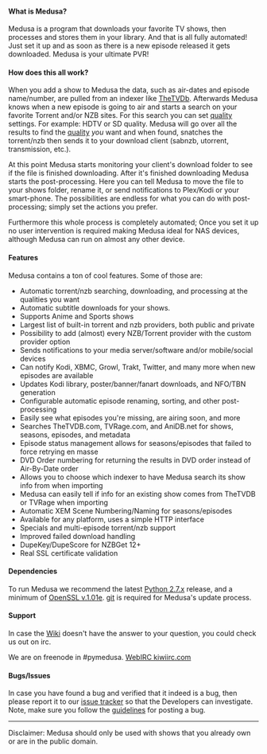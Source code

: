 #### What is Medusa?

Medusa is a program that downloads your favorite TV shows, then processes and stores them in your library.
And that is all fully automated! Just set it up and as soon as there is a new episode released it gets downloaded. Medusa is your ultimate PVR!


#### How does this all work?
When you add a show to Medusa the data, such as air-dates and episode name/number, are pulled from an indexer like [TheTVDb](http://thetvdb.com/). Afterwards Medusa knows when a new episode is going to air and starts a search on your favorite Torrent and/or NZB sites. For this search you can set [quality](https://github.com/pymedusa/Medusa/wiki/Quality-Settings) settings. For example: HDTV or SD quality. Medusa will go over all the results to find the [quality](https://github.com/pymedusa/Medusa/wiki/Quality-Settings) _you_ want and when found, snatches the torrent/nzb then sends it to your download client (sabnzb, utorrent, transmission, etc.). 

At this point Medusa starts monitoring your client's download folder to see if the file is finished downloading. After it's finished downloading Medusa starts the post-processing. Here you can tell Medusa to move the file to your shows folder, rename it, or send notifications to Plex/Kodi or your smart-phone. The possibilities are endless for what you can do with post-processing; simply set the actions you prefer.

Furthermore this whole process is completely automated; Once you set it up no user intervention is required making Medusa ideal for NAS devices, although Medusa can run on almost any other device.

#### Features

Medusa contains a ton of cool features. Some of those are:  

 - Automatic torrent/nzb searching, downloading, and processing at the qualities you want
 - Automatic subtitle downloads for your shows.
 - Supports Anime and Sports shows
 - Largest list of built-in torrent and nzb providers, both public and private
 - Possibility to add (almost) every NZB/Torrent provider with the custom provider option
 - Sends notifications to your media server/software and/or mobile/social devices
 - Can notify Kodi, XBMC, Growl, Trakt, Twitter, and many more when new episodes are available
 - Updates Kodi library, poster/banner/fanart downloads, and NFO/TBN generation
 - Configurable automatic episode renaming, sorting, and other post-processing
 - Easily see what episodes you're missing, are airing soon, and more
 - Searches TheTVDB.com, TVRage.com, and AniDB.net for shows, seasons, episodes, and metadata
 - Episode status management allows for seasons/episodes that failed to force retrying en masse
 - DVD Order numbering for returning the results in DVD order instead of Air-By-Date order
 - Allows you to choose which indexer to have Medusa search its show info from when importing
 - Medusa can easily tell if info for an existing show comes from TheTVDB or TVRage when importing
 - Automatic XEM Scene Numbering/Naming for seasons/episodes
 - Available for any platform, uses a simple HTTP interface
 - Specials and multi-episode torrent/nzb support
 - Improved failed download handling
 - DupeKey/DupeScore for NZBGet 12+
 - Real SSL certificate validation

#### Dependencies  
To run Medusa we recommend the latest [Python 2.7.x](https://www.python.org/downloads/) release, and a minimum of [OpenSSL v.1.01e](https://www.openssl.org/source/). [git](https://git-scm.com/) is required for Medusa's update process. 

#### Support
In case the [Wiki](https://github.com/pymedusa/Medusa/wiki) doesn't have the answer to your question, you could check us out on irc.

We are on freenode in #pymedusa. [WebIRC kiwiirc.com](https://kiwiirc.com/client/irc.freenode.net/?theme=basic#pymedusa)

#### Bugs/Issues
In case you have found a bug and verified that it indeed is a bug, then please report it to our [issue tracker](https://github.com/pymedusa/Medusa/issues) so that the Developers can investigate.  
Note, make sure you follow the [guidelines](https://github.com/pymedusa/Medusa/issues#submitting-a-bugissue-ticket) for posting a bug.  

---

Disclaimer: Medusa should only be used with shows that you already own or are in the public domain.
